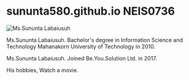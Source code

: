 # sununta580.github.io NEIS0736

![](/assets/sununta.png "Ms.Sununta Labaiusuh")

Ms.Sununta Labaiusuh. Bachelor's degree in Information Science and Technology Mahanakorn University of Technology in 2010.

Ms.Sununta Labaiusuh. Joined Be.You.Solution Ltd. in 2017.

His hobbies, Watch a movie.

